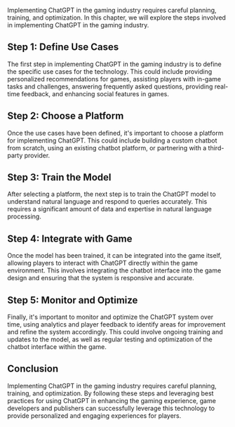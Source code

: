 
Implementing ChatGPT in the gaming industry requires careful planning, training, and optimization. In this chapter, we will explore the steps involved in implementing ChatGPT in the gaming industry.

Step 1: Define Use Cases
------------------------

The first step in implementing ChatGPT in the gaming industry is to define the specific use cases for the technology. This could include providing personalized recommendations for games, assisting players with in-game tasks and challenges, answering frequently asked questions, providing real-time feedback, and enhancing social features in games.

Step 2: Choose a Platform
-------------------------

Once the use cases have been defined, it's important to choose a platform for implementing ChatGPT. This could include building a custom chatbot from scratch, using an existing chatbot platform, or partnering with a third-party provider.

Step 3: Train the Model
-----------------------

After selecting a platform, the next step is to train the ChatGPT model to understand natural language and respond to queries accurately. This requires a significant amount of data and expertise in natural language processing.

Step 4: Integrate with Game
---------------------------

Once the model has been trained, it can be integrated into the game itself, allowing players to interact with ChatGPT directly within the game environment. This involves integrating the chatbot interface into the game design and ensuring that the system is responsive and accurate.

Step 5: Monitor and Optimize
----------------------------

Finally, it's important to monitor and optimize the ChatGPT system over time, using analytics and player feedback to identify areas for improvement and refine the system accordingly. This could involve ongoing training and updates to the model, as well as regular testing and optimization of the chatbot interface within the game.

Conclusion
----------

Implementing ChatGPT in the gaming industry requires careful planning, training, and optimization. By following these steps and leveraging best practices for using ChatGPT in enhancing the gaming experience, game developers and publishers can successfully leverage this technology to provide personalized and engaging experiences for players.
